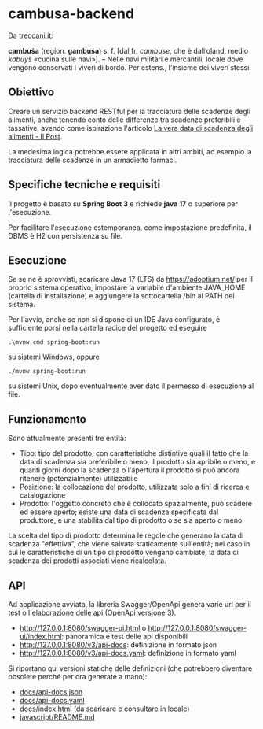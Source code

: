 # cambusa-backend

Da [treccani.it](https://www.treccani.it/vocabolario/cambusa/):

**cambuṡa** (region. **gambuṡa**) s. f. \[dal fr. *cambuse*, che è dall’oland. medio *kabuys* «cucina sulle navi»\]. – Nelle navi militari e mercantili, locale dove vengono conservati i viveri di bordo. Per estens., l’insieme dei viveri stessi.

## Obiettivo

Creare un servizio backend RESTful per la tracciatura delle scadenze degli alimenti, anche tenendo conto delle differenze tra scadenze preferibili e tassative, avendo come ispirazione l'articolo [La vera data di scadenza degli alimenti - Il Post](https://www.ilpost.it/2020/04/19/mangiare-alimenti-dopo-data-scadenza/).

La medesima logica potrebbe essere applicata in altri ambiti, ad esempio la tracciatura delle scadenze in un armadietto farmaci.

## Specifiche tecniche e requisiti

Il progetto è basato su **Spring Boot 3** e richiede **java 17** o superiore per l'esecuzione.

Per facilitare l'esecuzione estemporanea, come impostazione predefinita, il DBMS è H2 con persistenza su file.

## Esecuzione

Se se ne è sprovvisti, scaricare Java 17 (LTS) da https://adoptium.net/ per il proprio sistema operativo, impostare la variabile d'ambiente JAVA_HOME (cartella di installazione) e aggiungere la sottocartella /bin al PATH del sistema.

Per l'avvio, anche se non si dispone di un IDE Java configurato, è sufficiente porsi nella cartella radice del progetto ed eseguire

	.\mvnw.cmd spring-boot:run

su sistemi Windows, oppure

	./mvnw spring-boot:run

su sistemi Unix, dopo eventualmente aver dato il permesso di esecuzione al file.

## Funzionamento

Sono attualmente presenti tre entità:

* Tipo: tipo del prodotto, con caratteristiche distintive quali il fatto che la data di scadenza sia preferibile o meno, il prodotto sia apribile o meno, e quanti giorni dopo la scadenza o l'apertura il prodotto si può ancora ritenere (potenzialmente) utilizzabile
* Posizione: la collocazione del prodotto, utilizzata solo a fini di ricerca e catalogazione
* Prodotto: l'oggetto concreto che è collocato spazialmente, può scadere ed essere aperto; esiste una data di scadenza specificata dal produttore, e una stabilita dal tipo di prodotto o se sia aperto o meno

La scelta del tipo di prodotto determina le regole che generano la data di scadenza "effettiva", che viene salvata staticamente sull'entità; nel caso in cui le caratteristiche di un tipo di prodotto vengano cambiate, la data di scadenza dei prodotti associati viene ricalcolata.

## API

Ad applicazione avviata, la libreria Swagger/OpenApi genera varie url per il test o l'elaborazione delle api (OpenApi versione 3).

* http://127.0.0.1:8080/swagger-ui.html o http://127.0.0.1:8080/swagger-ui/index.html: panoramica e test delle api disponibili
* http://127.0.0.1:8080/v3/api-docs: definizione in formato json
* http://127.0.0.1:8080/v3/api-docs.yaml: definizione in formato yaml

Si riportano qui versioni statiche delle definizioni (che potrebbero diventare obsolete perché per ora generate a mano):

* [docs/api-docs.json](docs/api-docs.json)
* [docs/api-docs.yaml](docs/api-docs.yaml)
* [docs/index.html](docs/index.html) (da scaricare e consultare in locale)
* [javascript/README.md](javascript/README.md)